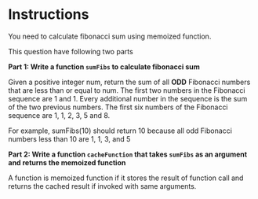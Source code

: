 # Instructions

You need to calculate fibonacci sum using memoized function.

This question have following two parts

**Part 1: Write a function `sumFibs` to calculate fibonacci sum**

Given a positive integer num, return the sum of all **ODD** Fibonacci
numbers that are less than or equal to num.
The first two numbers in the Fibonacci sequence are 1 and 1.
Every additional number in the sequence is the sum of the two
previous numbers. The first six numbers of the Fibonacci sequence
are 1, 1, 2, 3, 5 and 8.

For example, sumFibs(10) should return 10 because all odd Fibonacci
numbers less than 10 are 1, 1, 3, and 5

**Part 2: Write a function `cacheFunction` that takes `sumFibs` as an argument and returns the memoized function**

A function is memoized function if it stores the result of function call and returns the cached result if invoked with same arguments.
